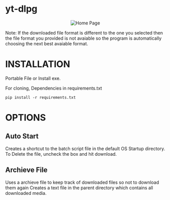 
# yt-dlpg

<p align="center">
  <img src="https://github.com/HauseMasterZ/yt-dlpg/assets/113833707/e7e24925-ad5b-40b9-b9ed-72db1a1aac57" alt="Home Page"/>
</p>

Note: If the downloaded file format is different to the one you selected then the file format you provided is not avaiable so the program is automatically choosing the next best avaiable format.

# INSTALLATION
Portable File or Install exe.


For cloning, Dependencies in requirements.txt


``` pip install -r requirements.txt ```


# OPTIONS
## Auto Start
Creates a shortcut to the batch script file in the default OS Startup directory.
To Delete the file, uncheck the box and hit download.

## Archieve File
Uses a archieve file to keep track of downloaded files so not to download them again
Creates a text file in the parent directory which contains all downloaded media.
